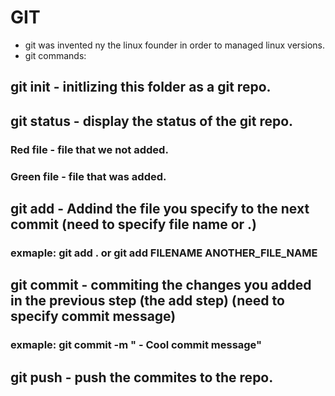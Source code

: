 # GIT
* git was invented ny the linux founder in order to managed linux versions.
* git commands:
## git init - initlizing this folder as a git repo.
## git status - display the status of the git repo.
### Red file - file that we not added. 
### Green file - file that was added. 
## git add - Addind the file you specify to the next commit (need to specify file name or .)
### exmaple: git add . or git add FILENAME ANOTHER_FILE_NAME
## git commit - commiting the changes you added in the previous step (the add step) (need to specify commit message)
### exmaple: git commit -m " - Cool commit message"
## git push - push the commites to the repo.

